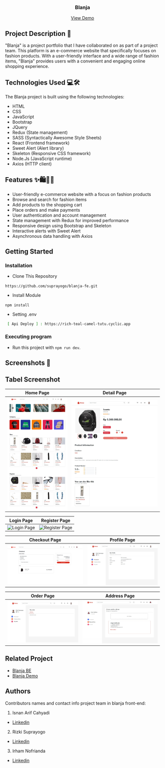 <h3 align="center">Blanja</h3>
<p align="center">
  <a href="https://blanja-web.vercel.app">View Demo</a>
</p>

## Project Description 🚀

"Blanja" is a project portfolio that I have collaborated on as part of a project team. This platform is an e-commerce website that specifically focuses on fashion products. With a user-friendly interface and a wide range of fashion items, "Blanja" provides users with a convenient and engaging online shopping experience.

## Technologies Used 💻🛠️

The Blanja project is built using the following technologies:

- HTML
- CSS
- JavaScript
- Bootstrap
- JQuery
- Redux (State management)
- SASS (Syntactically Awesome Style Sheets)
- React (Frontend framework)
- Sweet Alert (Alert library)
- Skeleton (Responsive CSS framework)
- Node.Js (JavaScript runtime)
- Axios (HTTP client)


## Features ✨🛍️👕👖

- User-friendly e-commerce website with a focus on fashion products
- Browse and search for fashion items
- Add products to the shopping cart
- Place orders and make payments
- User authentication and account management
- State management with Redux for improved performance
- Responsive design using Bootstrap and Skeleton
- Interactive alerts with Sweet Alert
- Asynchronous data handling with Axios

 
<!-- GETTING STARTED -->
## Getting Started

### Installation
- Clone This Repository

`https://github.com/suprayogo/blanja-fe.git`

- Install Module

`npm install`

- Setting .env

```bash
 [ Api Deploy ] : https://rich-teal-camel-tutu.cyclic.app
```

### Executing program

- Run this project with `npm run dev`.


## Screenshots 📸

## Tabel Screenshot

| Home Page      | Detail Page    |
|--------------- |---------------|
| ![Home Page](./screenshot/Home.jpeg) | ![Detail Page](./screenshot/Detail.jpeg) |

| Login Page     | Register Page  |
|--------------- |---------------|
| ![Login Page](./screenshot/Login.png) | ![Register Page](./screenshot/Register.png) |

| Checkout Page  | Profile Page   |
|--------------- |---------------|
| ![Checkout Page](./screenshot/Checkout.png) | ![Profile Page](./screenshot/Profile.jpeg) |

| Order Page     | Address Page   |
|--------------- |---------------|
| ![Order Page](./screenshot/Order.jpeg) | ![Address Page](./screenshot/Address.jpeg) |



## Related Project

- [Blanja BE ](https://github.com/suprayogo/blanja-be)
- [Blanja Demo](https://blanja-fe-sigma.vercel.app/)

## Authors

Contributors names and contact info project team in blanja front-end:

1. Isnan Arif Cahyadi

- [Linkedin](https://www.linkedin.com/in/isnanarifcahyadi/)

2. Rizki Suprayogo

- [Linkedin](https://www.linkedin.com/in/rizki-suprayogo/)

3. Irham Nofrianda

- [Linkedin](https://www.linkedin.com/in/irhamnfrnda/)
